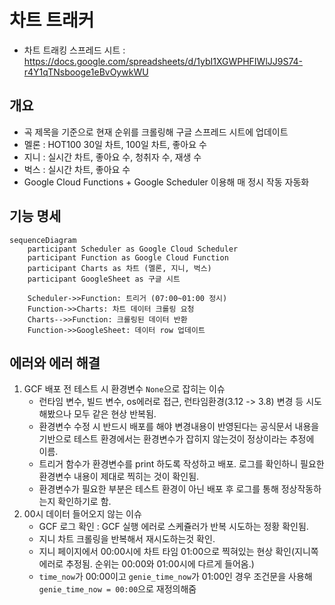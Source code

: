 # 차트 트래커
- 차트 트래킹 스프레드 시트 : https://docs.google.com/spreadsheets/d/1ybI1XGWPHFIWlJJ9S74-r4Y1qTNsbooge1eBvOywkWU

## 개요
- 곡 제목을 기준으로 현재 순위를 크롤링해 구글 스프레드 시트에 업데이트
- 멜론 : HOT100 30일 차트, 100일 차트, 좋아요 수
- 지니 : 실시간 차트, 좋아요 수, 청취자 수, 재생 수
- 벅스 : 실시간 차트, 좋아요 수
- Google Cloud Functions + Google Scheduler 이용해 매 정시 작동 자동화

## 기능 명세
```mermaid
sequenceDiagram
    participant Scheduler as Google Cloud Scheduler
    participant Function as Google Cloud Function
    participant Charts as 차트 (멜론, 지니, 벅스)
    participant GoogleSheet as 구글 시트

    Scheduler->>Function: 트리거 (07:00~01:00 정시)
    Function->>Charts: 차트 데이터 크롤링 요청
    Charts-->>Function: 크롤링된 데이터 반환
    Function->>GoogleSheet: 데이터 row 업데이트
```

## 에러와 에러 해결
1. GCF 배포 전 테스트 시 환경변수 `None`으로 잡히는 이슈
   - 런타임 변수, 빌드 변수, os에러로 접근, 런타임환경(3.12 -> 3.8) 변경 등 시도해봤으나 모두 같은 현상 반복됨.
   - 환경변수 수정 시 반드시 배포를 해야 변경내용이 반영된다는 공식문서 내용을 기반으로 테스트 환경에서는 환경변수가 잡히지 않는것이 정상이라는 추정에 이름.
   - 트리거 함수가 환경변수를 print 하도록 작성하고 배포. 로그를 확인하니 필요한 환경변수 내용이 제대로 찍히는 것이 확인됨.
   - 환경변수가 필요한 부분은 테스트 환경이 아닌 배포 후 로그를 통해 정상작동하는지 확인하기로 함.
3. 00시 데이터 들어오지 않는 이슈
   - GCF 로그 확인 : GCF 실행 에러로 스케쥴러가 반복 시도하는 정황 확인됨.
   - 지니 차트 크롤링을 반복해서 재시도하는것 확인.
   - 지니 페이지에서 00:00시에 차트 타임 01:00으로 찍혀있는 현상 확인(지니쪽 에러로 추정됨. 순위는 00:00와 01:00시에 다르게 들어옴.)
   - `time_now`가 00:00이고 `genie_time_now`가 01:00인 경우 조건문을 사용해 `genie_time_now = 00:00`으로 재정의해줌
